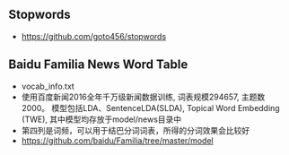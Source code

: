 ## Stopwords
- https://github.com/goto456/stopwords


## Baidu Familia News Word Table
- vocab_info.txt
- 使用百度新闻2016全年千万级新闻数据训练, 词表规模294657, 主题数2000。 模型包括LDA、SentenceLDA(SLDA), Topical Word Embedding (TWE), 其中模型均存放于model/news目录中
- 第四列是词频，可以用于结巴分词词表，所得的分词效果会比较好
- https://github.com/baidu/Familia/tree/master/model




